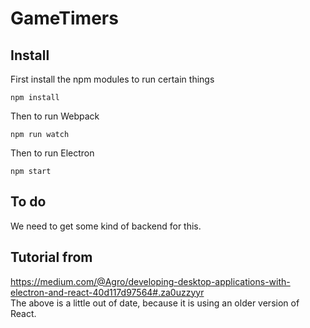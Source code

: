 # GameTimers

## Install

First install the npm modules to run certain things

```
npm install
```

Then to run Webpack

```
npm run watch
```

Then to run Electron

```
npm start
```

## To do

We need to get some kind of backend for this.


## Tutorial from

https://medium.com/@Agro/developing-desktop-applications-with-electron-and-react-40d117d97564#.za0uzzyyr  
The above is a little out of date, because it is using an older version of React.